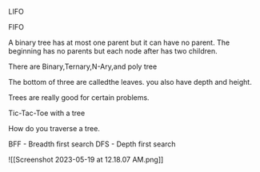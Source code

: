 LIFO

FIFO



A binary tree has at most one parent but it can have no parent. The beginning has no parents but each node after has two children.


There are Binary,Ternary,N-Ary,and poly tree

The bottom of three are calledthe leaves. you also have depth and height.

Trees are really good for certain problems.


Tic-Tac-Toe with a tree

How do you traverse a tree.

BFF - Breadth first search
DFS - Depth first search


![[Screenshot 2023-05-19 at 12.18.07 AM.png]]


